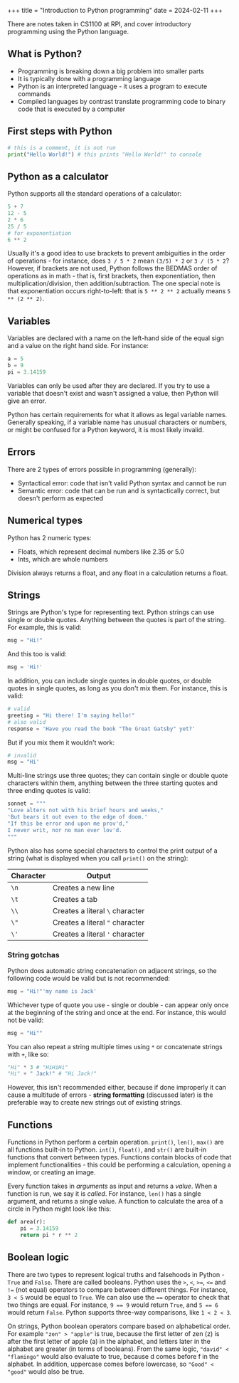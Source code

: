 +++
title = "Introduction to Python programming"
date = 2024-02-11
+++

There are notes taken in CS1100 at RPI, and cover introductory programming using the Python language.

<!-- more -->

## What is Python?

- Programming is breaking down a big problem into smaller parts
- It is typically done with a programming language
- Python is an interpreted language - it uses a program to execute commands 
- Compiled languages by contrast translate programming code to binary code that is executed by a computer

## First steps with Python

```python
# this is a comment, it is not run
print("Hello World!") # this prints "Hello World!" to console
```

## Python as a calculator

Python supports all the standard operations of a calculator:

```python
5 + 7
12 - 5
2 * 6
25 / 5
# for exponentiation
6 ** 2
```

Usually it's a good idea to use brackets to prevent ambiguities in the order of operations - for instance, does `3 / 5 * 2` mean `(3/5) * 2` or `3 / (5 * 2`? However, if brackets are not used, Python follows the BEDMAS order of operations as in math - that is, first brackets, then exponentiation, then multiplication/division, then addition/subtraction. The one special note is that exponentiation occurs right-to-left: that is `5 ** 2 ** 2` actually means `5 ** (2 ** 2)`.
## Variables

Variables are declared with a name on the left-hand side of the equal sign and a value on the right hand side. For instance:

```python
a = 5
b = 9
pi = 3.14159
```

Variables can only be used after they are declared. If you try to use a variable that doesn't exist and wasn't assigned a value, then Python will give an error.

Python has certain requirements for what it allows as legal variable names. Generally speaking, if a variable name has unusual characters or numbers, or might be confused for a Python keyword, it is most likely invalid.

## Errors

There are 2 types of errors possible in programming (generally):

- Syntactical error: code that isn't valid Python syntax and cannot be run
- Semantic error: code that can be run and is syntactically correct, but doesn't perform as expected

## Numerical types

Python has 2 numeric types:

- Floats, which represent decimal numbers like 2.35 or 5.0
- Ints, which are whole numbers

Division always returns a float, and any float in a calculation returns a float.

## Strings

Strings are Python's type for representing text. Python strings can use single or double quotes. Anything between the quotes is part of the string. For example, this is valid:

```python
msg = "Hi!"
```

And this too is valid:

```python
msg = 'Hi!'
```

In addition, you can include single quotes in double quotes, or double quotes in single quotes, as long as you don't mix them. For instance, this is valid:

```python
# valid
greeting = "Hi there! I'm saying hello!"
# also valid
response = 'Have you read the book "The Great Gatsby" yet?'
```

But if you mix them it wouldn't work:

```python
# invalid
msg = "Hi'
```

Multi-line strings use three quotes; they can contain single or double quote characters within them, anything between the three starting quotes and three ending quotes is valid:

```python
sonnet = """
"Love alters not with his brief hours and weeks,"
'But bears it out even to the edge of doom.'
"If this be error and upon me prov'd,"
I never writ, nor no man ever lov'd.
"""
```

Python also has some special characters to control the print output of a string (what is displayed when you call `print()` on the string):

| Character | Output |
| ---- | ---- |
| `\n` | Creates a new line |
| `\t` | Creates a tab |
| `\\` | Creates a literal `\` character |
| `\"` | Creates a literal `"` character |
| `\'` | Creates a literal `'` character |

### String gotchas

Python does automatic string concatenation on adjacent strings, so the following code would be valid but is not recommended:

```python
msg = "Hi!"'my name is Jack'
```

Whichever type of quote you use - single or double - can appear only once at the beginning of the string and once at the end. For instance, this would not be valid:

```python
msg = "Hi""
```

You can also repeat a string multiple times using `*` or concatenate strings with `+`, like so:

```python
"Hi" * 3 # "HiHiHi"
"Hi" + " Jack!" # "Hi Jack!"
```

However, this isn't recommended either, because if done improperly it can cause a multitude of errors - **string formatting** (discussed later) is the preferable way to create new strings out of existing strings.

## Functions

Functions in Python perform a certain operation. `print()`, `len()`, `max()` are all functions built-in to Python. `int()`, `float()`, and `str()` are built-in functions that convert between types. Functions contain blocks of code that implement functionalities - this could be performing a calculation, opening a window, or creating an image.

Every function takes in *arguments* as input and returns a *value*. When a function is run, we say it is _called_. For instance, `len()` has a single argument, and returns a single value. A function to calculate the area of a circle in Python might look like this:

```python
def area(r):
	pi = 3.14159
	return pi * r ** 2
```

## Boolean logic

There are two types to represent logical truths and falsehoods in Python - `True` and `False`. There are called booleans. Python uses the `>`, `<`, `>=`, `<=` and `!=` (not equal) operators to compare between different things. For instance, `3 < 5` would be equal to `True`. We can also use the `==` operator to check that two things are equal. For instance, `9 == 9` would return `True`, and `5 == 6` would return `False`. Python supports three-way comparisons, like `1 < 2 < 3`.

On strings, Python boolean operators compare based on alphabetical order. For example `"zen" > "apple"` is true, because the first letter of zen (z) is after the first letter of apple (a) in the alphabet, and letters later in the alphabet are greater (in terms of booleans). From the same logic, `"david" < "flamingo"` would also evaluate to true, because d comes before f in the alphabet. In addition, uppercase comes before lowercase, so `"Good" < "good"` would also be true.
